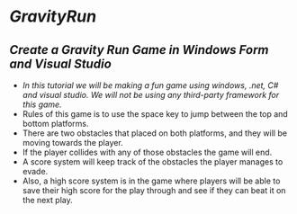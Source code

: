 # **_GravityRun_**

## **_Create a Gravity Run Game in Windows Form and Visual Studio_**

- _In this tutorial we will be making a fun game using windows, .net, C# and visual studio. We will not be using any third-party framework for this game._
- Rules of this game is to use the space key to jump between the top and bottom platforms.
- There are two obstacles that placed on both platforms, and they will be moving towards the player.
- If the player collides with any of those obstacles the game will end.
- A score system will keep track of the obstacles the player manages to evade.
- Also, a high score system is in the game where players will be able to save their high score for the play through and see if they can beat it on the next play.
